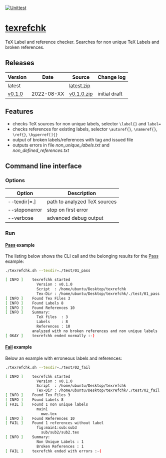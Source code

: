 [![Unittest](https://github.com/akaeba/texrefchk/workflows/Unittest/badge.svg)](https://github.com/akaeba/texrefchk/actions)

# [texrefchk](./texrefchk.sh)
TeX Label and reference checker. Searches for non unique TeX Labels and broken references.


## Releases

| Version                                                   | Date       | Source                                                                                                 | Change log     |
| --------------------------------------------------------- | ---------- | ------------------------------------------------------------------------------------------------------ | -------------- |
| latest                                                    |            | <a id="raw-url" href="https://github.com/akaeba/texrefchk/archive/refs/heads/main.zip">latest.zip</a>  |                |
| [v0.1.0](https://github.com/akaeba/texrefchk/tree/v0.1.0) | 2022-08-XX | <a id="raw-url" href="https://github.com/akaeba/texrefchk/archive/refs/tags/v0.1.0.zip">v0.1.0.zip</a> | initial draft  |


## Features

* checks TeX sources for non unique labels, selector `\label{}` and `label=`
* checks references for existing labels, selector `\autoref{}`, `\nameref{}`, `\ref{}`, `\hyperref[]{}`
* output of broken labels/references with tag and issued file
* outputs errors in file _non_unique_labels.txt_ and _non_defined_references.txt_


## Command line interface

### Options

| Option        | Description                  |
| ------------- | ---------------------------- |
| --texdir[=.]  | path to analyzed TeX sources |
| --stoponerror | stop on first error          |
| --verbose     | advanced debug output        |


### Run

#### [Pass](./test/01_pass/mwe.tex) example

The listing below shows the CLI call and the belonging results for the [Pass](./test/01_pass/mwe.tex) example:
```bash
./texrefchk.sh --texdir=./test/01_pass
```

```bash
[ INFO ]    texrefchk started
              Version : v0.1.0
              Script  : /home/ubuntu/Desktop/texrefchk
              Tex-Dir : /home/ubuntu/Desktop/texrefchk/./test/01_pass
[ INFO ]    Found Tex Files 3
[ INFO ]    Found Labels 8
[ INFO ]    Found References 10
[ INFO ]    Summary:
              TeX files  : 3
              Labels     : 8
              References : 10
            analyzed with no broken references and non unique labels
[ OKAY ]    texrefchk ended normally :-)
```


#### [Fail](./test/02_fail/mwe.tex) example

Below an example with erroneous labels and references:
```bash
./texrefchk.sh --texdir=./test/02_fail
```

```bash
[ INFO ]    texrefchk started
              Version : v0.1.0
              Script  : /home/ubuntu/Desktop/texrefchk
              Tex-Dir : /home/ubuntu/Desktop/texrefchk/./test/02_fail
[ INFO ]    Found Tex Files 3
[ INFO ]    Found Labels 8
[ FAIL ]    Found 1 non unique labels
              main1
                mwe.tex
[ INFO ]    Found References 10
[ FAIL ]    Found 1 references without label
              fig:main1:sub:sub3
                sub/sub2/sub2.tex
[ INFO ]    Summary:
              Non Unique Labels : 1
              Broken References : 1
[ FAIL ]    texrefchk ended with errors :-(
```
